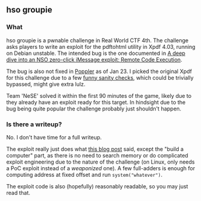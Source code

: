 ## hso groupie

### What

hso groupie is a pwnable challenge in Real World CTF 4th. The challenge asks
players to write an exploit for the pdftohtml utility in Xpdf 4.03, running on
Debian unstable. The intended bug is the one documented in
[A deep dive into an NSO zero-click iMessage exploit: Remote Code Execution](https://googleprojectzero.blogspot.com/2021/12/a-deep-dive-into-nso-zero-click.html).

The bug is also not fixed in [Poppler](https://gitlab.freedesktop.org/poppler/poppler) as of Jan 23.
I picked the original Xpdf for this challenge due to a few 
[funny sanity checks](https://fossies.org/diffs/xpdf/4.02_vs_4.03/xpdf/JBIG2Stream.cc-diff.html),
which could be trivially bypassed, might give extra lulz.

Team 'NeSE' solved it within the first 90 minutes of the game, likely due to
they already have an exploit ready for this target.  In hindsight due to the
bug being quite popular the challenge probably just shouldn't happen.

### Is there a writeup?

No. I don't have time for a full writeup.

The exploit really just does what [this blog post](https://googleprojectzero.blogspot.com/2021/12/a-deep-dive-into-nso-zero-click.html)
said, except the "build a computer" part, as there is no need to search memory
or do complicated exploit engineering due to the nature of the challenge (on
Linux, only needs a PoC exploit instead of a *weaponized* one). A few
full-adders is enough for computing address at fixed offset and run
`system("whatever")`.

The exploit code is also (hopefully) reasonably readable, so you may just read
that.
